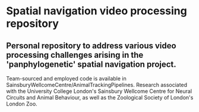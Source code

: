 # Spatial navigation video processing repository

## Personal repository to address various video processing challenges arising in the 'panphylogenetic' spatial navigation project.

Team-sourced and employed code is available in SainsburyWellcomeCentre/AnimalTrackingPipelines. Research associated with the University College London's Sainsbury Wellcome Centre for Neural Circuits and Animal Behaviour, as well as the Zoological Society of London's London Zoo. 

